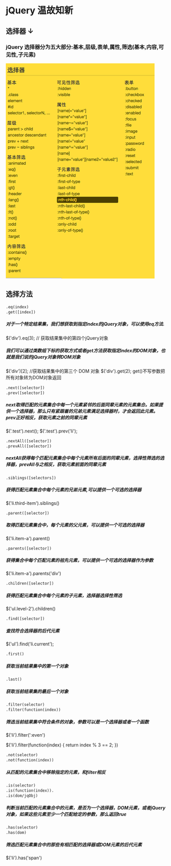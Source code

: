 # jQuery 温故知新



## 选择器 ↓

### jQuery 选择器分为五大部分:基本,层级,表单,属性,筛选(基本,内容,可见性,子元素)

![选择器](040501.png)

## 选择方法
```
.eq(index)
.get([index])
```
##### 对于一个特定结果集，我们想获取到指定index的jQuery对象，可以使用eq方法.

$('div').eq(3); // 获取结果集中的第四个jQuery对象

##### 我们可以通过类数组下标的获取方式或者get方法获取指定index的DOM对象，也就是我们说的jQuery对象转DOM对象

$('div')[2]; //获取结果集中的第三个 DOM 对象
$('div').get(2);
get()不写参数把所有对象转为DOM对象返回

```
.next([selector])
.prev([selector])
```
##### next取得匹配的元素集合中每一个元素紧邻的后面同辈元素的元素集合。如果提供一个选择器，那么只有紧跟着的兄弟元素满足选择器时，才会返回此元素。prev正好相反，获取元素之前的同辈元素

$('.test').next();
$('.test').prev('li');
```
.nextAll([selector])
.prevAll([selector])
```
##### nextAll获得每个匹配元素集合中每个元素所有后面的同辈元素，选择性筛选的选择器，prevAll与之相反，获取元素前面的同辈元素
```
.siblings([selectors])
```
##### 获得匹配元素集合中每个元素的兄弟元素,可以提供一个可选的选择器

$('li.third-item').siblings()

```
.parent([selector])
```
##### 取得匹配元素集合中，每个元素的父元素，可以提供一个可选的选择器

$('li.item-a').parent()
```
.parents([selector])
```
##### 获得集合中每个匹配元素的祖先元素，可以提供一个可选的选择器作为参数

$('li.item-a').parents('div')
```
.children([selector])
```
##### 获得匹配元素集合中每个元素的子元素，选择器选择性筛选

$('ul.level-2').children()
```
.find([selector])
```
##### 查找符合选择器的后代元素

$('ul').find('li.current');

```
.first()
```
##### 获取当前结果集中的第一个对象
```
.last()
```
##### 获取当前结果集的最后一个对象
```
.filter(selector)
.filter(function(index))
```
##### 筛选当前结果集中符合条件的对象，参数可以是一个选择器或者一个函数

$('li').filter(':even')

$('li').filter(function(index) {
  return index % 3 == 2;
})
```
.not(selector)
.not(function(index))
```
##### 从匹配的元素集合中移除指定的元素，和filter相反
```
.is(selector)
.is(function(index)).
.is(dom/jqObj)
```
##### 判断当前匹配的元素集合中的元素，是否为一个选择器，DOM元素，或者jQuery对象，如果这些元素至少一个匹配给定的参数，那么返回true

```
.has(selector)
.has(dom)
```
##### 筛选匹配元素集合中的那些有相匹配的选择器或DOM元素的后代元素

$('li').has('span')